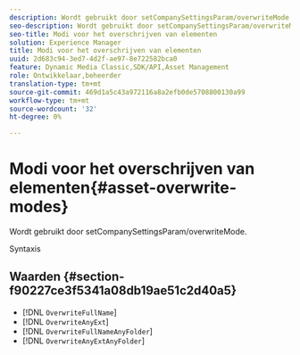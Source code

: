 ```yaml
---
description: Wordt gebruikt door setCompanySettingsParam/overwriteMode.
seo-description: Wordt gebruikt door setCompanySettingsParam/overwriteMode.
seo-title: Modi voor het overschrijven van elementen
solution: Experience Manager
title: Modi voor het overschrijven van elementen
uuid: 2d683c94-3ed7-4d2f-ae97-8e722582bca0
feature: Dynamic Media Classic,SDK/API,Asset Management
role: Ontwikkelaar,beheerder
translation-type: tm+mt
source-git-commit: 469d1a5c43a972116a8a2efb0de5708800130a99
workflow-type: tm+mt
source-wordcount: '32'
ht-degree: 0%

---
```



# Modi voor het overschrijven van elementen{#asset-overwrite-modes}

Wordt gebruikt door setCompanySettingsParam/overwriteMode.

Syntaxis

## Waarden {#section-f90227ce3f5341a08db19ae51c2d40a5}

* [!DNL `OverwriteFullName`]
* [!DNL `OverwriteAnyExt`]
* [!DNL `OverwriteFullNameAnyFolder`]
* [!DNL `OverwriteAnyExtAnyFolder`]

